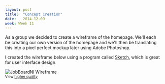 ```yaml
---
layout: post
title:  "Concept Creation"
date:   2014-12-09
week: Week 11
---
```


As a group we decided to create a wireframe of the homepage. We'll each be creating our own version of the homepage and we'll then be translating this into a pixel perfect mockup later using Adobe Photoshop.

I created the wireframe below using a program called [Sketch](http://bohemiancoding.com/sketch/), which is great for user interface design.

![JobBoardNI Wireframe](/projectblog/img/posts/JobBoardNI_Wireframe.jpg "JobBoardNI Wireframe") <br>
<small>View [higher quality](/projectblog/downloads/JobBoardNI_Wireframe.jpg)</small>